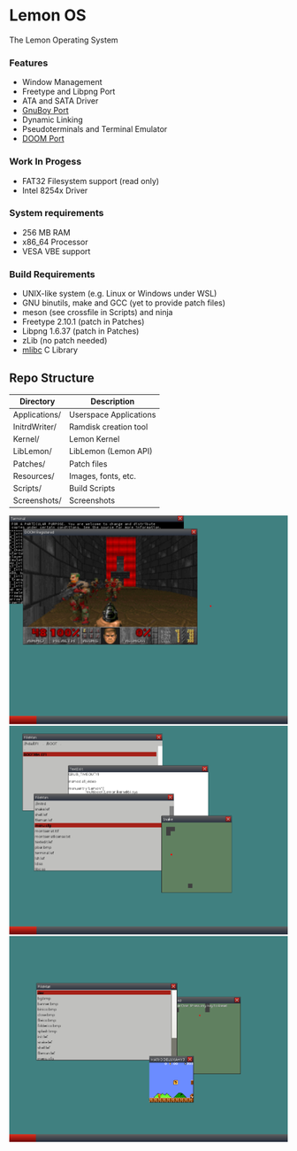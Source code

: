 # Lemon OS

The Lemon Operating System

### Features
- Window Management
- Freetype and Libpng Port
- ATA and SATA Driver
- [GnuBoy Port](https://github.com/fido2020/lemon-gnuboy)
- Dynamic Linking
- Pseudoterminals and Terminal Emulator
- [DOOM Port](https://github.com/fido2020/LemonDOOM)

### Work In Progess
- FAT32 Filesystem support (read only)
- Intel 8254x Driver

### System requirements
- 256 MB RAM
- x86_64 Processor
- VESA VBE support

### Build Requirements
- UNIX-like system (e.g. Linux or Windows under WSL)
- GNU binutils, make and GCC (yet to provide patch files)
- meson (see crossfile in Scripts) and ninja
- Freetype 2.10.1 (patch in Patches)
- Libpng 1.6.37 (patch in Patches)
- zLib (no patch needed)
- [mlibc](https://github.com/managarm/mlibc) C Library

## Repo Structure

| Directory     | Description            |
| ------------- | ---------------------- |
| Applications/ | Userspace Applications |
| InitrdWriter/ | Ramdisk creation tool  |
| Kernel/       | Lemon Kernel           |
| LibLemon/     | LibLemon (Lemon API)   |
| Patches/      | Patch files            |
| Resources/    | Images, fonts, etc.    |
| Scripts/      | Build Scripts          |
| Screenshots/  | Screenshots            |

![Lemon OS Screenshot](Screenshots/image3.png)
![Lemon OS Screenshot](Screenshots/image2.png)
![Lemon OS Screenshot](Screenshots/image.png)
